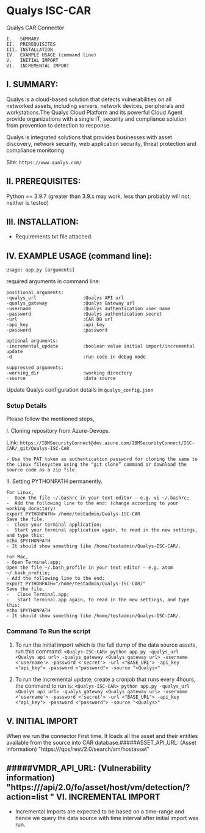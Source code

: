 # Qualys ISC-CAR

Qualys CAR Connector
```
I.   SUMMARY
II.  PREREQUISITES
III. INSTALLATION
IV.  EXAMPLE USAGE (command line)
V.   INITIAL IMPORT
VI.  INCREMENTAL IMPORT
```
I. SUMMARY:
-----------------------------------------------------------------
Qualys is a cloud-based solution that detects vulnerabilities on all networked assets, including servers, network 
devices, peripherals and workstations.The Qualys Cloud Platform and its powerful Cloud Agent provide organizations 
with a single IT, security and compliance solution from prevention to detection to response.

Qualys is integrated solutions that provides businesses with asset discovery, network security, web application
security, threat protection and compliance monitoring

Site:   ```https://www.qualys.com/```

II. PREREQUISITES:
-----------------------------------------------------------------
Python == 3.9.7 (greater than 3.9.x may work, less than probably will not; neither is tested)

III. INSTALLATION:
-----------------------------------------------------------------
- Requirements.txt file attached.


IV. EXAMPLE USAGE (command line):
-----------------------------------------------------------------

```Usage: app.py [arguments]```

required arguments in command line:

```
positional arguments:
-qualys_url                 :Qualys API url
-qualys_gateway             :Qualys Gateway url
-username                   :Qualys authentication user name
-password                   :Qualys authentication secret
-url                        :CAR DB url
-api_key                    :api_key
-password                   :password

optional arguments:
-incremental_update         :boolean value initial import/incremental update
-d                          :run code in debug mode

suppressed arguments:
-working_dir                :working directory
-source                     :data source
```
Update Qualys configuration details in `qualys_config.json`
### Setup Details
Please follow the mentioned steps,

I.	Cloning repository from Azure-Devops.

Link: `````https://IBMSecurityConnect@dev.azure.com/IBMSecurityConnect/ISC-CAR/_git/Qualys-ISC-CAR`````

    - Use the PAT token as authentication password for cloning the same to the Linux filesystem using the “git clone” command or download the source code as a zip file.

II.	Setting PYTHONPATH permanently.

    For Linux,
    -  Open the file ~/.bashrc in your text editor – e.g. vi ~/.bashrc;
    -  Add the following line to the end: (change according to your working dorectory)
    export PYTHONPATH= /home/testadmin/Qualys-ISC-CAR
    Save the file.
    -  Close your terminal application;
    -  Start your terminal application again, to read in the new settings, and type this:
    echo $PYTHONPATH
    - It should show something like /home/testadmin/Qualys-ISC-CAR/.
    
    For Mac,
    - Open Terminal.app;
    Open the file ~/.bash_profile in your text editor – e.g. atom ~/.bash_profile;
    - Add the following line to the end:
    export PYTHONPATH="/home/testadmin/Qualys-ISC-CAR/"
    Save the file.
    -	Close Terminal.app;
    -	Start Terminal.app again, to read in the new settings, and type this:
    echo $PYTHONPATH
    - It should show something like /home/testadmin/Qualys-ISC-CAR/.


### Command To Run the script

1. To run the initial import which is the full dump of the data source assets, run this command:
   `<Qualys-ISC-CAR> python app.py -qualys_url <Qualys api url> -qualys_gateway <Qualys gateway url> -username <'username'> -password <'secret'> -url <"BASE_URL"> -api_key <"api_key"> -password <"password"> -source "<Qualys>"`

2. To run the incremental update, create a cronjob that runs every 4hours, the command to run is:
   `<Qualys-ISC-CAR> python app.py -qualys_url <Qualys api url> -qualys_gateway <Qualys gateway url> -username <'username'> -password <'secret'> -url <"BASE_URL"> -api_key <"api_key"> -password <"password"> -source "<Qualys>"`

V. INITIAL IMPORT
-----------------------------------------------------------------
When we run the connector First time. It loads all the asset and their entities available from the source into CAR database.​
#####ASSET_API_URL: (Asset information)
    "https://<Qualys Server>/qps/rest/2.0/search/am/hostasset"

#####VMDR_API_URL: (Vulnerability information)
    "https://<Qualys Server>/api/2.0/fo/asset/host/vm/detection/?action=list "
VI. INCREMENTAL IMPORT
-----------------------------------------------------------------

- Incremental Imports are expected to be based on a time-range and hence we query the data source with time interval after initial import was run.
